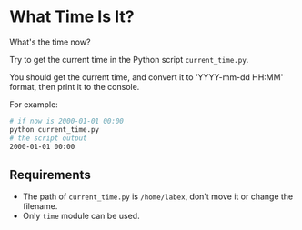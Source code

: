 # What Time Is It?

What's the time now?

Try to get the current time in the Python script `current_time.py`.

You should get the current time, and convert it to 'YYYY-mm-dd HH:MM' format, then print it to the console.

For example:

```bash
# if now is 2000-01-01 00:00
python current_time.py
# the script output
2000-01-01 00:00
```

## Requirements

- The path of `current_time.py` is `/home/labex`, don't move it or change the filename.
- Only `time` module can be used.
